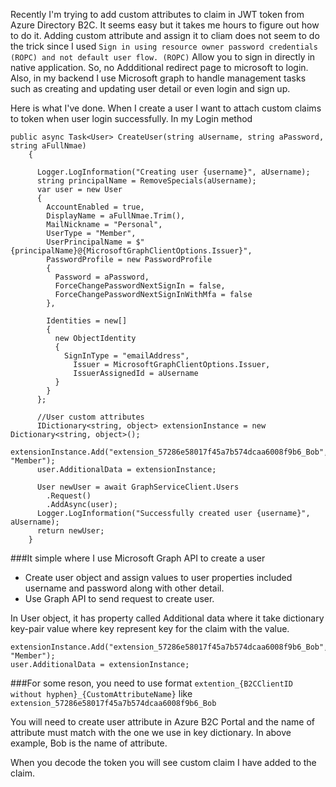 
Recently I'm trying to add custom attributes to claim in JWT token from Azure Directory B2C. It seems easy but it takes me hours to figure out how to do it.
Adding custom attribute and assign it to cliam does not seem to do the trick since I used ```Sign in using resource owner password credentials (ROPC) and not default user flow.
(ROPC)``` Allow you to sign in directly in native application. So, no Addditional redirect page to microsoft to login. Also, in my backend I use Microsoft graph to handle management tasks such as creating and updating user detail or even login and sign up.


Here is what I've done. When I create a user I want to attach custom claims to token when user login successfully.
In my Login method

```
public async Task<User> CreateUser(string aUsername, string aPassword, string aFullNmae)
    {

      Logger.LogInformation("Creating user {username}", aUsername);
      string principalName = RemoveSpecials(aUsername);
      var user = new User
      {
        AccountEnabled = true,
        DisplayName = aFullNmae.Trim(),
        MailNickname = "Personal",
        UserType = "Member",
        UserPrincipalName = $"{principalName}@{MicrosoftGraphClientOptions.Issuer}",
        PasswordProfile = new PasswordProfile
        {
          Password = aPassword,
          ForceChangePasswordNextSignIn = false,
          ForceChangePasswordNextSignInWithMfa = false
        },
        
        Identities = new[]
        {
          new ObjectIdentity
          {
            SignInType = "emailAddress",
              Issuer = MicrosoftGraphClientOptions.Issuer,
              IssuerAssignedId = aUsername
          }
        }
      };

      //User custom attributes
      IDictionary<string, object> extensionInstance = new Dictionary<string, object>();
      extensionInstance.Add("extension_57286e58017f45a7b574dcaa6008f9b6_Bob", "Member");
      user.AdditionalData = extensionInstance;

      User newUser = await GraphServiceClient.Users
        .Request()
        .AddAsync(user);
      Logger.LogInformation("Successfully created user {username}", aUsername);
      return newUser;
    }
 ```


###It simple where I use Microsoft Graph API to create a user
- Create user object and assign values to user properties included username and password along with other detail.
- Use Graph API to send request to create user.

In User object, it has property called Additional data where it take dictionary key-pair value where key represent key for the claim with the value.

``` IDictionary<string, object> extensionInstance = new Dictionary<string, object>();
extensionInstance.Add("extension_57286e58017f45a7b574dcaa6008f9b6_Bob", "Member");
user.AdditionalData = extensionInstance; 
```

###For some reson, you need to use format 
```extention_{B2CClientID without hyphen}_{CustomAttributeName}``` like ```extension_57286e58017f45a7b574dcaa6008f9b6_Bob```

You will need to create user attribute in Azure B2C Portal and the name of attribute must match with the one we use in key dictionary. In above example, Bob is the name of attribute.

When you decode the token you will see custom claim I have added to the claim.
